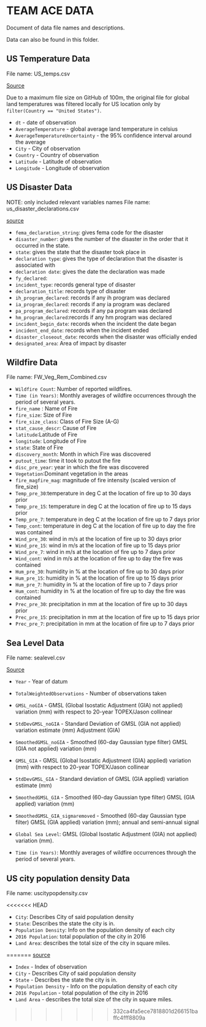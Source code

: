 # TEAM ACE DATA

Document of data file names and descriptions. 

Data can also be found in this folder.


## US Temperature Data
File name: US_temps.csv

[Source](https://www.kaggle.com/berkeleyearth/climate-change-earth-surface-temperature-data)

Due to a maximum file size on GitHub of 100m, the original file for global land temperatures was filtered locally for US location only by `filter(Country == "United States")`.

- `dt` - date of observation
- `AverageTemperature` - global average land temperature in celsius
- `AverageTemperatureUncertainty` - the 95% confidence interval around the average
- `City` - City of observation
- `Country` - Country of observation
- `Latitude` - Latitude of observation
- `Longitude` - Longitude of observation

## US Disaster Data
NOTE: only included relevant variables names
File name: us_disaster_declarations.csv

[source](https://www.kaggle.com/headsortails/us-natural-disaster-declarations/version/72)

- `fema_declaration_string`: gives fema code for the disaster
- `disaster_number`: gives the number of the disaster in the order that it occurred in the state.
- `state`: gives the state that the disaster took place in
- `declaration type`: gives the type of declaration that the disaster is associated with
- `declaration date`: gives the date the declaration was made
- `fy_declared`: 
- `incident_type`: records general type of disaster
- `declaration_title`: records type of disaster 
- `ih_program_declared`: records if any ih program was declared
- `ia_program_declared`: records if any ia program was declared
- `pa_program_declared`: records if any pa program was declared
- `hm_program_declared`:records if any hm program was declared
- `incident_begin_date`: records when the incident the date began
- `incident_end_date`: records when the incident ended
- `disaster_closeout_date`: records when the disaster was officially ended
- `designated_area`: Area of impact by disaster

## Wildfire Data
File name: FW_Veg_Rem_Combined.csv

- `Wildfire Count`: Number of reported wildfires.
- `Time (in Years)`: Monthly averages of wildfire occurrences through the period of several years.
- `fire_name` : Name of Fire
- `fire_size`: Size of Fire 
- `fire_size_class`: Class of Fire Size (A-G)
- `stat_cause_descr`: Cause of Fire
- `latitude`:Latitude of Fire
- `longitude`: Longitude of Fire
- `state`: State of Fire
- `discovery_month`: Month in which Fire was discovered
- `putout_time`: time it took to putout the fire
- `disc_pre_year`: year in which the fire was discovered
- `Vegetation`:Dominant vegetation in the areas 
- `fire_magfire_mag`: magnitude of fire intensity (scaled version of fire_size)
- `Temp_pre_30`:temperature in deg C at the location of fire up to 30 days prior
- `Temp_pre_15`: temperature in deg C at the location of fire up to 15 days prior
- `Temp_pre_7`: temperature in deg C at the location of fire up to 7 days prior
- `Temp_cont`: temperature in deg C at the location of fire up to day the fire was contained
- `Wind_pre_30`: wind in m/s at the location of fire up to 30 days prior
- `Wind_pre_15`: wind in m/s at the location of fire up to 15 days prior
- `Wind_pre_7`: wind in m/s at the location of fire up to 7 days prior
- `Wind_cont`: wind in m/s at the location of fire up to day the fire was contained
- `Hum_pre_30`: humidity in % at the location of fire up to 30 days prior
- `Hum_pre_15`: humidity in % at the location of fire up to 15 days prior
- `Hum_pre_7`: humidity in % at the location of fire up to 7 days prior
- `Hum_cont`: humidity in % at the location of fire up to day the fire was contained
- `Prec_pre_30`: precipitation in mm at the location of fire up to 30 days prior
- `Prec_pre_15`: precipitation in mm at the location of fire up to 15 days prior
- `Prec_pre_7`: precipitation in mm at the location of fire up to 7 days prior


## Sea Level Data
File name: sealevel.csv

[Source](https://www.kaggle.com/kkhandekar/global-sea-level-1993-2021)

- `Year` - Year of datum
- `TotalWeightedObservations` - Number of observations taken
- `GMSL_noGIA` - GMSL (Global Isostatic Adjustment (GIA) not applied) variation (mm) with respect to 20-year TOPEX/Jason collinear 
- `StdDevGMSL_noGIA` - Standard Deviation of GMSL (GIA not applied) variation estimate (mm) Adjustment (GIA)
- `SmoothedGMSL_noGIA` - Smoothed (60-day Gaussian type filter) GMSL (GIA not applied) variation (mm)
- `GMSL_GIA` - GMSL (Global Isostatic Adjustment (GIA) applied) variation (mm) with respect to 20-year TOPEX/Jason collinear 
- `StdDevGMSL_GIA` - Standard deviation of GMSL (GIA applied) variation estimate (mm)
- `SmoothedGMSL_GIA` - Smoothed (60-day Gaussian type filter) GMSL (GIA applied) variation (mm)
- `SmoothedGMSL_GIA_sigmaremoved` - Smoothed (60-day Gaussian type filter) GMSL (GIA applied) variation (mm); annual and semi-annual signal 

- `Global Sea Level`: GMSL (Global Isostatic Adjustment (GIA) not applied) variation (mm).
- `Time (in Years)`: Monthly averages of wildfire occurrences through the period of several years.


## US city population density Data
File name: uscitypopdensity.csv

<<<<<<< HEAD
- `City`: Describes City of said population density
- `State`: Describes the state the city is in. 
- `Population Density`: Info on the population density of each city 
- `2016 Population`: total population of the city in 2016
- `Land Area`: describes the total size of the city in square miles. 

=======
[source](https://www.kaggle.com/mmcgurr/us-city-population-densities)


- `Index` - Index of observation
- `City` - Describes City of said population density
- `State` - Describes the state the city is in. 
- `Population Density` - Info on the population density of each city 
- `2016 Population` - total population of the city in 2016
- `Land Area` - describes the total size of the city in square miles. 
>>>>>>> 332ca4fa5ece7818801d266151baffc4fff8809a


